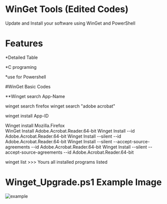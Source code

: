 # WinGet Tools (Edited Codes)
Update and Install your software using WinGet and PowerShell

# Features 

*Detailed Table

*C programing

*use for Powershell



#WinGet Basic Codes


**Winget search App-Name

winget search firefox
winget search "adobe acrobat"
  
winget install App-ID 

Winget install  Mozilla.Firefox        
WinGet Install Adobe.Acrobat.Reader.64-bit
Winget Install --id Adobe.Acrobat.Reader.64-bit
Winget Install --silent --id Adobe.Acrobat.Reader.64-bit
Winget Install --silent --accept-source-agreements --id Adobe.Acrobat.Reader.64-bit
Winget Install --silent --accept-source-agreements --id Adobe.Acrobat.Reader.64-bit



winget list >>> Yours all installed programs listed



# Winget_Upgrade.ps1 Example Image

![example](https://user-images.githubusercontent.com/74864221/217322309-fa6ae15c-08c4-450e-9a0f-2d3516a2c9f8.png)


